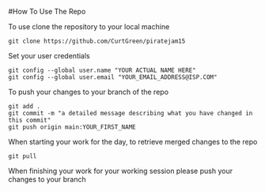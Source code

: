 #How To Use The Repo

To use clone the repository to your local machine
```
git clone https://github.com/CurtGreen/piratejam15
```

Set your user credentials
```
git config --global user.name "YOUR ACTUAL NAME HERE"
git config --global user.email "YOUR_EMAIL_ADDRESS@ISP.COM"
```

To push your changes to your branch of the repo
```
git add .
git commit -m "a detailed message describing what you have changed in this commit"
git push origin main:YOUR_FIRST_NAME
```

When starting your work for the day, to retrieve merged changes to the repo
```
git pull
```

When finishing your work for your working session please push your changes to your branch